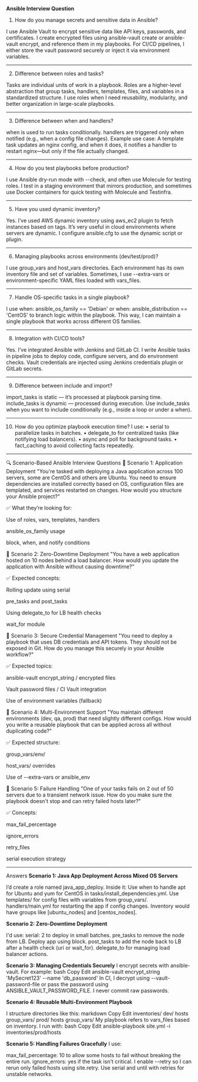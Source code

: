 **Ansible Interview Question**
1. How do you manage secrets and sensitive data in Ansible?
   
I use Ansible Vault to encrypt sensitive data like API keys, passwords, and certificates. I create encrypted files using ansible-vault create or ansible-vault encrypt, and reference them in my playbooks. For CI/CD pipelines, I either store the vault password securely or inject it via environment variables.
________________________________________
2. Difference between roles and tasks?
   
Tasks are individual units of work in a playbook. Roles are a higher-level abstraction that group tasks, handlers, templates, files, and variables in a standardized structure. I use roles when I need reusability, modularity, and better organization in large-scale playbooks.
________________________________________
3. Difference between when and handlers?
   
when is used to run tasks conditionally. handlers are triggered only when notified (e.g., when a config file changes).
Example use case: A template task updates an nginx config, and when it does, it notifies a handler to restart nginx—but only if the file actually changed.
________________________________________
4. How do you test playbooks before production?
   
I use Ansible dry-run mode with --check, and often use Molecule for testing roles. I test in a staging environment that mirrors production, and sometimes use Docker containers for quick testing with Molecule and Testinfra.
________________________________________
5. Have you used dynamic inventory?
   
Yes. I’ve used AWS dynamic inventory using aws_ec2 plugin to fetch instances based on tags. It’s very useful in cloud environments where servers are dynamic. I configure ansible.cfg to use the dynamic script or plugin.
________________________________________
6. Managing playbooks across environments (dev/test/prod)?
   
I use group_vars and host_vars directories. Each environment has its own inventory file and set of variables. Sometimes, I use --extra-vars or environment-specific YAML files loaded with vars_files.
________________________________________
7. Handle OS-specific tasks in a single playbook?
   
I use when: ansible_os_family == 'Debian' or when: ansible_distribution == 'CentOS' to branch logic within the playbook. This way, I can maintain a single playbook that works across different OS families.
________________________________________
8. Integration with CI/CD tools?
   
Yes. I’ve integrated Ansible with Jenkins and GitLab CI. I write Ansible tasks in pipeline jobs to deploy code, configure servers, and do environment checks. Vault credentials are injected using Jenkins credentials plugin or GitLab secrets.
________________________________________
9. Difference between include and import?
    
import_tasks is static — it’s processed at playbook parsing time. include_tasks is dynamic — processed during execution.
Use include_tasks when you want to include conditionally (e.g., inside a loop or under a when).
________________________________________
10. How do you optimize playbook execution time?
I use:
•	serial to parallelize tasks in batches.
•	delegate_to for centralized tasks (like notifying load balancers).
•	async and poll for background tasks.
•	fact_caching to avoid collecting facts repeatedly.

*****************************************************************************************************************************************************************************
🔍 Scenario-Based Ansible Interview Questions
🔹 Scenario 1: Application Deployment
"You're tasked with deploying a Java application across 100 servers, some are CentOS and others are Ubuntu. You need to ensure dependencies are installed correctly based on OS, configuration files are templated, and services restarted on changes. How would you structure your Ansible project?"

✅ What they’re looking for:

Use of roles, vars, templates, handlers

ansible_os_family usage

block, when, and notify conditions

🔹 Scenario 2: Zero-Downtime Deployment
"You have a web application hosted on 10 nodes behind a load balancer. How would you update the application with Ansible without causing downtime?"

✅ Expected concepts:

Rolling update using serial

pre_tasks and post_tasks

Using delegate_to for LB health checks

wait_for module

🔹 Scenario 3: Secure Credential Management
"You need to deploy a playbook that uses DB credentials and API tokens. They should not be exposed in Git. How do you manage this securely in your Ansible workflow?"

✅ Expected topics:

ansible-vault encrypt_string / encrypted files

Vault password files / CI Vault integration

Use of environment variables (fallback)

🔹 Scenario 4: Multi-Environment Support
"You maintain different environments (dev, qa, prod) that need slightly different configs. How would you write a reusable playbook that can be applied across all without duplicating code?"

✅ Expected structure:

group_vars/env/

host_vars/ overrides

Use of --extra-vars or ansible_env

🔹 Scenario 5: Failure Handling
"One of your tasks fails on 2 out of 50 servers due to a transient network issue. How do you make sure the playbook doesn't stop and can retry failed hosts later?"

✅ Concepts:

max_fail_percentage

ignore_errors

retry_files

serial execution strategy

*********************************************************************************************************************************************************************************************
Answers
**Scenario 1: Java App Deployment Across Mixed OS Servers**

I’d create a role named java_app_deploy. Inside it:
Use when to handle apt for Ubuntu and yum for CentOS in tasks/install_dependencies.yml.
Use templates/ for config files with variables from group_vars/.
handlers/main.yml for restarting the app if config changes.
Inventory would have groups like [ubuntu_nodes] and [centos_nodes].

**Scenario 2: Zero-Downtime Deployment**

I'd use:
serial: 2 to deploy in small batches.
pre_tasks to remove the node from LB.
Deploy app using block.
post_tasks to add the node back to LB after a health check (uri or wait_for).
delegate_to for managing load balancer actions.

**Scenario 3: Managing Credentials Securely**
I encrypt secrets with ansible-vault. For example:
bash
Copy
Edit
ansible-vault encrypt_string 'MySecret123' --name 'db_password'
In CI, I decrypt using --vault-password-file or pass the password using ANSIBLE_VAULT_PASSWORD_FILE. I never commit raw passwords.

**Scenario 4: Reusable Multi-Environment Playbook**

I structure directories like this:
markdown
Copy
Edit
inventories/
  dev/
    hosts
    group_vars/
  prod/
    hosts
    group_vars/
My playbook refers to vars_files based on inventory. I run with:
bash
Copy
Edit
ansible-playbook site.yml -i inventories/prod/hosts

**Scenario 5: Handling Failures Gracefully**
I use:

max_fail_percentage: 10 to allow some hosts to fail without breaking the entire run.
ignore_errors: yes if the task isn't critical.
I enable --retry so I can rerun only failed hosts using site.retry.
Use serial and until with retries for unstable networks.



